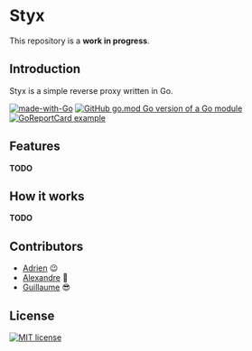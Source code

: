 # Styx 

This repository is a **work in progress**.

## Introduction

Styx is a simple reverse proxy written in Go.

[![made-with-Go](https://img.shields.io/badge/Made%20with-Go-1f425f.svg)](http://golang.org)
[![GitHub go.mod Go version of a Go module](https://img.shields.io/github/go-mod/go-version/guillaumebchd/styx.svg)](https://github.com/guillaumebchd/styx)
[![GoReportCard example](https://goreportcard.com/badge/github.com/guillaumebchd/styx?update)](https://goreportcard.com/report/github.com/guillaumebchd/styx)


## Features

**TODO**

## How it works

**TODO**

## Contributors

- [Adrien](https://github.com/AdrienVerdier) 😉
- [Alexandre](https://github.com/TurpinA) 🦍
- [Guillaume](https://github.com/GuillaumeBchd) 😎


## License

[![MIT license](https://img.shields.io/badge/License-MIT-blue.svg)](../master/LICENSE)
